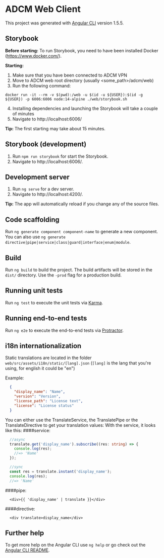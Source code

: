 # ADCM Web Client

This project was generated with [Angular CLI](https://github.com/angular/angular-cli) version 1.5.5.

## Storybook

**Before starting:**
To run Storybook, you need to have been installed Docker (https://www.docker.com/).

**Starting:**

1. Make sure that you have been connected to ADCM VPN
2. Move to ADCM web root directory (usually <some_path>/adcm/web)
3. Run the following command:

`docker run -it --rm -v $(pwd):/web -u $(id -u ${USER}):$(id -g ${USER}) -p 6006:6006 node:14-alpine ./web/storybook.sh`

4. Installing dependencies and launching the Storybook will take a couple of minutes
5. Navigate to http://localhost:6006/

**Tip:** The first starting may take about 15 minutes.

## Storybook (development)

1. Run `npm run storybook` for start the Storybook.
2. Navigate to http://localhost:6006/.

## Development server

1. Run `ng serve` for a dev server.
2. Navigate to http://localhost:4200/.

**Tip:** The app will automatically reload if you change any of the source files.

## Code scaffolding

Run `ng generate component component-name` to generate a new component. You can also use `ng generate directive|pipe|service|class|guard|interface|enum|module`.

## Build

Run `ng build` to build the project. The build artifacts will be stored in the `dist/` directory. Use the `-prod` flag for a production build.

## Running unit tests

Run `ng test` to execute the unit tests via [Karma](https://karma-runner.github.io).

## Running end-to-end tests

Run `ng e2e` to execute the end-to-end tests via [Protractor](http://www.protractortest.org/).

## i18n internationalization
Static translations are located in the folder ```web/src/assets/i18n/static/[lang].json``` 
(```[lang]``` is the lang that you're using, for english it could be "en")

Example: 
```json
  {
    "display_name": "Name",
    "version": "Version",
    "license_path": "License text",
    "license": "License status"
  }
```

You can either use the TranslateService, the TranslatePipe or the TranslateDirective to get your translation values:
With the service, it looks like this:
####service:

```typescript
  //async
  translate.get('display_name').subscribe((res: string) => {
    console.log(res);
    //=> 'Name'
  });

  //sync
  const res = translate.instant('display_name');
  console.log(res);
  //=> 'Name'

```

####pipe:

```angular2html
  <div>{{ 'display_name' | translate }}</div>
```

####directive:
```angular2html
  <div translate>display_name</div>
```

## Further help

To get more help on the Angular CLI use `ng help` or go check out the [Angular CLI README](https://github.com/angular/angular-cli/blob/master/README.md).
